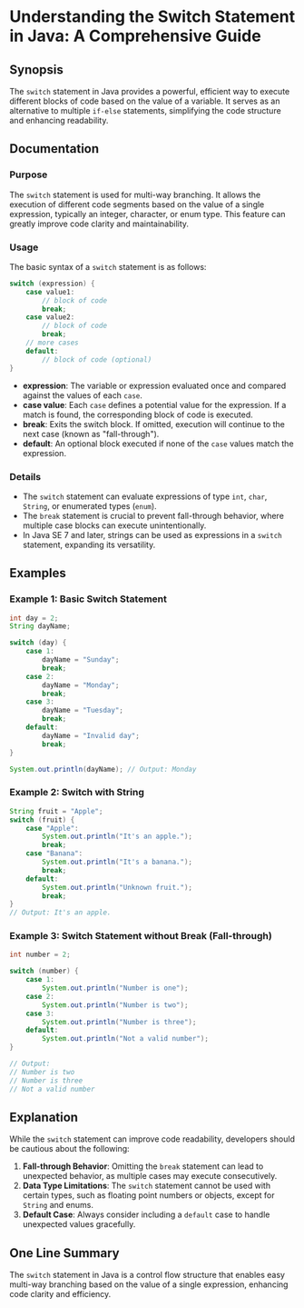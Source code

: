 <!--
Meta Description: # Understanding the Switch Statement in Java: A Comprehensive Guide ## Synopsis The `switch` statement in Java provides a powerful, efficient way to e...
Meta Keywords: case, switch, statement, break, code
-->

# Understanding the Switch Statement in Java: A Comprehensive Guide

## Synopsis
The `switch` statement in Java provides a powerful, efficient way to execute different blocks of code based on the value of a variable. It serves as an alternative to multiple `if-else` statements, simplifying the code structure and enhancing readability.

## Documentation

### Purpose
The `switch` statement is used for multi-way branching. It allows the execution of different code segments based on the value of a single expression, typically an integer, character, or enum type. This feature can greatly improve code clarity and maintainability.

### Usage
The basic syntax of a `switch` statement is as follows:

```java
switch (expression) {
    case value1:
        // block of code
        break;
    case value2:
        // block of code
        break;
    // more cases
    default:
        // block of code (optional)
}
```

- **expression**: The variable or expression evaluated once and compared against the values of each `case`.
- **case value**: Each `case` defines a potential value for the expression. If a match is found, the corresponding block of code is executed.
- **break**: Exits the switch block. If omitted, execution will continue to the next case (known as "fall-through").
- **default**: An optional block executed if none of the `case` values match the expression.

### Details
- The `switch` statement can evaluate expressions of type `int`, `char`, `String`, or enumerated types (`enum`).
- The `break` statement is crucial to prevent fall-through behavior, where multiple case blocks can execute unintentionally.
- In Java SE 7 and later, strings can be used as expressions in a `switch` statement, expanding its versatility.

## Examples

### Example 1: Basic Switch Statement
```java
int day = 2;
String dayName;

switch (day) {
    case 1:
        dayName = "Sunday";
        break;
    case 2:
        dayName = "Monday";
        break;
    case 3:
        dayName = "Tuesday";
        break;
    default:
        dayName = "Invalid day";
        break;
}

System.out.println(dayName); // Output: Monday
```

### Example 2: Switch with String
```java
String fruit = "Apple";
switch (fruit) {
    case "Apple":
        System.out.println("It's an apple.");
        break;
    case "Banana":
        System.out.println("It's a banana.");
        break;
    default:
        System.out.println("Unknown fruit.");
        break;
}
// Output: It's an apple.
```

### Example 3: Switch Statement without Break (Fall-through)
```java
int number = 2;

switch (number) {
    case 1:
        System.out.println("Number is one");
    case 2:
        System.out.println("Number is two");
    case 3:
        System.out.println("Number is three");
    default:
        System.out.println("Not a valid number");
}

// Output:
// Number is two
// Number is three
// Not a valid number
```

## Explanation
While the `switch` statement can improve code readability, developers should be cautious about the following:

1. **Fall-through Behavior**: Omitting the `break` statement can lead to unexpected behavior, as multiple cases may execute consecutively.
2. **Data Type Limitations**: The `switch` statement cannot be used with certain types, such as floating point numbers or objects, except for `String` and enums.
3. **Default Case**: Always consider including a `default` case to handle unexpected values gracefully.

## One Line Summary
The `switch` statement in Java is a control flow structure that enables easy multi-way branching based on the value of a single expression, enhancing code clarity and efficiency.
